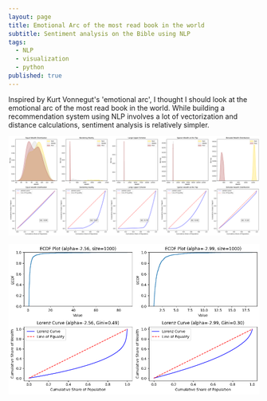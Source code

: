 ```yaml
---
layout: page
title: Emotional Arc of the most read book in the world
subtitle: Sentiment analysis on the Bible using NLP 
tags:
  - NLP
  - visualization
  - python
published: true
---
```


Inspired by Kurt Vonnegut's 'emotional arc', I thought I should look at the emotional arc of the most read book in the world. While building a recommendation system using NLP involves a lot of vectorization and distance calculations, sentiment analysis is relatively simpler. 



![image](/assets/img/GC_LC.png)


![image](/assets/img/GC_LC_PL.png)

